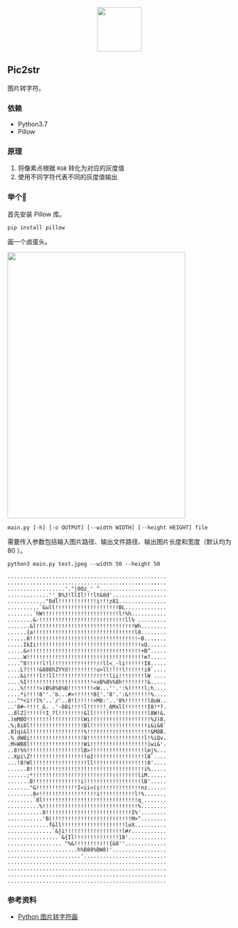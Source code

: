 <p align="center"><img width="100px" src="https://www.easyicon.net/api/resizeApi.php?id=1222011&size=128"></p>

## Pic2str

图片转字符。

### 依赖

- Python3.7
- Pillow

### 原理

1. 将像素点根据 `RGB` 转化为对应的灰度值
2. 使用不同字符代表不同的灰度值输出

### 举个🌰

首先安装 Pillow 库。

```
pip install pillow
```

画一个卤蛋头。

<img src="https://s2.ax1x.com/2019/03/24/AYWbDS.jpg" width="400px" height="600px">

```
main.py [-h] [-o OUTPUT] [--width WIDTH] [--height HEIGHT] file
```

需要传入参数包括输入图片路径、输出文件路径、输出图片长度和宽度（默认均为 80 ）。

```
python3 main.py test.jpeg --width 50 --height 50
```

```
..................................................
..................................................
..................'."|0Oz_' ^.....................
.............''_B%J!llIl!!!lt&8d'.................
............"8dl!!!!!!!!!!!!i!!!z81...............
..........`&ull!!!!!!!!!!!!!!!!!!!!BL.............
........`hW!!!!!!!!!!!!!!!!!!!!!!!!l!%h...........
........&-!!!!!!!!!!!!!!!!!!!!!!!!!!!ll% .........
.......&l!!!!!!!!!!!!!!!!!!!!!!!!!!!!!!!Wh........
......{a!!!!!!!!!!!!!!!!!!!!!!!!!!!!!!!!l8........
......8!!!!!!!!!!!!!!!!!!!!!!!!!!!!!!!!!!~B.......
.....IkIi!!!!!!!!!!!!!!!!!!!!!!!!!!!!!!!!!vQ......
.....&<!!!!!!!!!!!!!!!!!!!!!!!!!!!!!!!!!!!+B^.....
.....W!!!!!!!!!!!!!!!!!!!!!!!!!!!!!!!!!!!!!m?.....
....^8!!!!!l!l!!!!!!!!!!!!!!!!ll<_-li!!!!!!I8.....
....L?!!!!&888hZYYd!!!!!!!!!u>ll!!!!l!!!!!!i8`....
....&i!!!!l!!ll!!!!!!!!!!!!!!!!!lii!!!!!!!!lW ....
....%I!!!!!!!!!!!!!!!!!!!!!<xB%8%%8h!!!!!!!!&.....
....%!!!!!>)B%8%8%B!!!!!!!!<W...''.':%!!!!!l;h....
....*i!!!!8''.'b...#>!!!!!!0{'.'8'.':&!!!!!!!%....
...^*<i!!l%'..`/'..8!l!!!!!>M8:'..'8%!!!!!!!l8uW..
..'8#~!!!!_&. .'-88i!!!!l!!!!!!_8Mxll!!!!!!!I8!*?.
..8lZ]!!!!!!I_?l!!!!!!!!&ll!!!!!!!!!!!!!!!!!l8W!&.
.)mMBO!!!!!!!!!!!!!!!!!lWi!!!!!!!!!!!!!!!!!!!%J)8.
.%;8i8l!!!!!!!!!!!!!!!!!Bl!!!!!!!!!!!!!!!!!!i&i&8`
.8]qi&l!!!!!!!!!!!!!!!!!%!!!!!!!!!!!!!!!!!!!!&M8B.
.%_dW8i!!!!!!!!!!!!!!!!!8!!!!!!!!!!!!!!!!!!l!%iQv.
.M>WB8l!!!!!!!!!!!!!!!!!Wi!!!!!!!!!!!!!!!!!!]wi&'.
..8!%%!!!!!!!!!!!!!!!!!lB>!!!!!!!!!!!!!!!!!lmj%...
..Xpi\Z!!!!!!!!!!!!!!!!!!oI!!!!!!!!!!!!!!!!l8`....
...!8!Wl!!!!!!!!!!!!!!!!!ll!!!!!!!!!!!!!!!!!8'....
......8!!!!!!!!!!!!!!!!!!!!!!!!!!!!!!!!!!!!i%.....
......;*!!!!!!!!!!!!!!!!!!!!!!!!!!!!!!!!!liM......
.......B!!!!!!!!!!!!!!!i!!!!!!!!!!!!!!!!!!lB'.....
......."&!!!!!!!!!!!!!I<ii<(i!!!!!!!!!!!!!nz......
........8<!!!!!!!!!!!!!!!!!!i!!!!!!!!!!!l!%.......
........`8l!!!!!!!!!!!!!!!!!!!!!!!!!!!!!!q_.......
..........%!!!!!!!!!!!!!!!!!!!!!!!!!!!!!!%........
...........8!!!!!!!!!!!!!!!!!!!!!!!!!!!I%'........
...........'B(!!!!!!!!!!!!!!!!!!!!!!!!!M>^........
.............f&ll!!!!!!!!!!!!!!!!!!!!loX..........
..............`&}i!!!!!!!!!!!!!!!!!!l#r...........
................`&{Il!!!!!!!!!!!!!!18'............
................. "%&!!!!!!!!!!!{&8''.............
......................h%B88%BW8)'.................
.......................'..........................
..................................................
..................................................
..................................................
..................................................
```

### 参考资料

- [Python 图片转字符画](https://www.shiyanlou.com/courses/370)